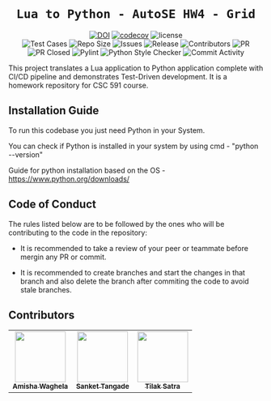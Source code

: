  <div align="center">

 
 # `Lua to Python - AutoSE HW4 - Grid`
[![DOI](https://zenodo.org/badge/599732347.svg)](https://zenodo.org/badge/latestdoi/599732347)
[![codecov](https://codecov.io/gh/tilaksatra/AutoSE-HW4-Grid/branch/main/graph/badge.svg?token=vzbUBjOv91)](https://codecov.io/gh/tilaksatra/AutoSE-HW4-Grid)
![license](https://img.shields.io/github/license/tilaksatra/AutoSE-HW4-Grid)<br>
![Test Cases](https://img.shields.io/github/actions/workflow/status/tilaksatra/AutoSE-HW4-Grid/tests.yml?label=Test%20Cases)
![Repo Size](https://img.shields.io/github/repo-size/tilaksatra/AutoSE-HW4-Grid)
![Issues](https://img.shields.io/github/issues-closed-raw/tilaksatra/AutoSE-HW4-Grid?color=yellow)
![Release](https://img.shields.io/github/v/release/tilaksatra/AutoSE-HW4-Grid?color=green)
![Contributors](https://img.shields.io/github/contributors/tilaksatra/AutoSE-HW4-Grid?color=cyan)
![PR](https://img.shields.io/github/issues-pr/tilaksatra/AutoSE-HW4-Grid?color=red)
![PR Closed](https://img.shields.io/github/issues-pr-closed-raw/tilaksatra/AutoSE-HW4-Grid?color=red)
![Pylint](https://img.shields.io/github/actions/workflow/status/tilaksatra/AutoSE-HW4-Grid/pylint.yml?label=PyLint)
![Python Style Checker](https://img.shields.io/github/actions/workflow/status/tilaksatra/AutoSE-HW4-Grid/style_checker.yml?label=Python%20Style%20Checker)
![Commit Activity](https://img.shields.io/github/commit-activity/w/tilaksatra/AutoSE-HW4-Grid?color=blue)


</div>
This project translates a Lua application to Python application complete with CI/CD pipeline and demonstrates Test-Driven development. It is a homework repository for CSC 591 course. 

## Installation Guide

To run this codebase you just need Python in your System.

You can check if Python is installed in your system by using cmd - "python --version"

Guide for python installation based on the OS - https://www.python.org/downloads/

## Code of Conduct

The rules listed below are to be followed by the ones who will be contributing to the code in the repository:

- It is recommended to take a review of your peer or teammate before mergin any PR or commit.

- It is recommended to create branches and start the changes in that branch and also delete the branch after commiting the code to avoid stale branches.

## Contributors
  
<table>
  <tr>
  <td align="center"><a href="https://github.com/amisha-w"><img src="https://avatars.githubusercontent.com/amisha-w" width="100px;" alt=""/><br /><sub><b>Amisha Waghela</b></sub></a></td>
  <td align="center"><a href="https://github.com/sankettangade"><img src="https://avatars.githubusercontent.com/sankettangade" width="100px;" alt=""/><br /><sub><b>Sanket Tangade</b></sub></a></td>
  <td align="center"><a href="https://github.com/tilaksatra"><img src="https://avatars.githubusercontent.com/tilaksatra" width="100px;" alt=""/><br /><sub><b>Tilak Satra</b></sub></a></td>
  </tr>
</table>


